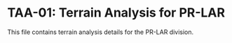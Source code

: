 # TAA-01: Terrain Analysis for PR-LAR

This file contains terrain analysis details for the PR-LAR division.
